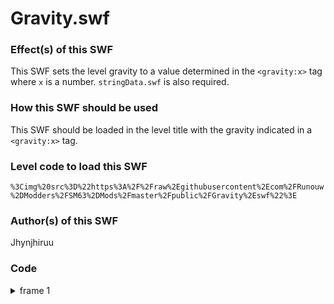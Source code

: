 # Gravity.swf

### Effect(s) of this SWF
This SWF sets the level gravity to a value determined in the `<gravity:x>` tag where `x` is a number. `stringData.swf` is also required.

### How this SWF should be used
This SWF should be loaded in the level title with the gravity indicated in a `<gravity:x>` tag.

### Level code to load this SWF
`%3Cimg%20src%3D%22https%3A%2F%2Fraw%2Egithubusercontent%2Ecom%2FRunouw%2DModders%2FSM63%2DMods%2Fmaster%2Fpublic%2FGravity%2Eswf%22%3E`

### Author(s) of this SWF
Jhynjhiruu

### Code
<details/>
  <summary>frame 1</summary>
  <details/>
    <summary>doAction</summary>
```
_root.gravity = Number(_root.stringData("gravity",_root.LDCourseName));
```
  </details>
</details>
